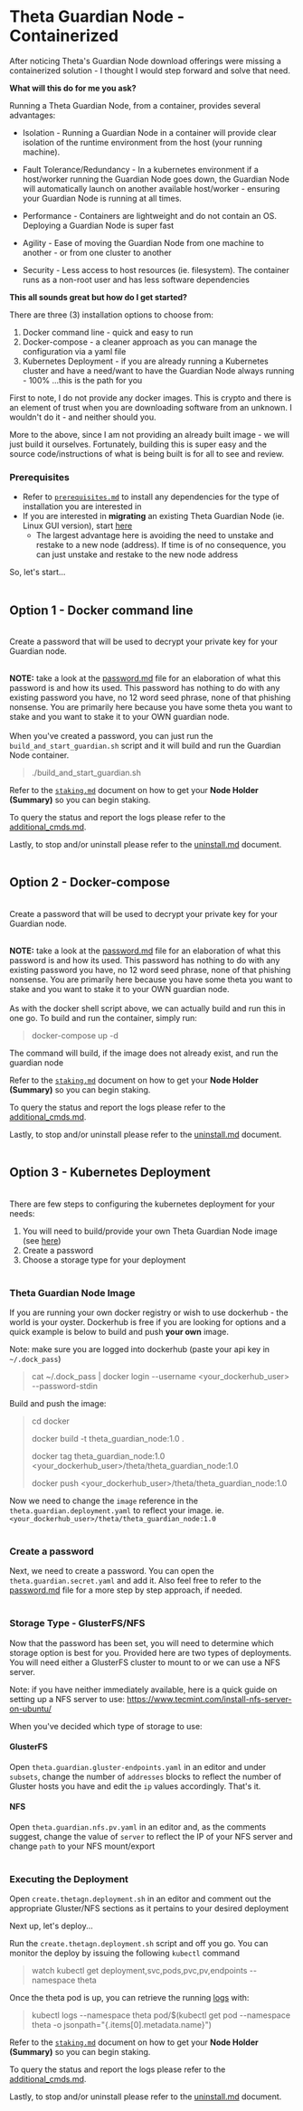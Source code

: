 # Theta Guardian Node - Containerized

After noticing Theta's Guardian Node download offerings were missing a containerized solution - I thought I would step forward and solve that need.

**What will this do for me you ask?**

Running a Theta Guardian Node, from a container, provides several advantages:

* Isolation - Running a Guardian Node in a container will provide clear isolation of the runtime environment from the host (your running machine).

* Fault Tolerance/Redundancy - In a kubernetes environment if a host/worker running the Guardian Node goes down, the Guardian Node will automatically launch on another available host/worker - ensuring your Guardian Node is running at all times.

* Performance - Containers are lightweight and do not contain an OS. Deploying a Guardian Node is super fast

* Agility - Ease of moving the Guardian Node from one machine to another - or from one cluster to another

* Security - Less access to host resources (ie. filesystem). The container runs as a non-root user and has less software dependencies

**This all sounds great but how do I get started?**

There are three (3) installation options to choose from:

1. Docker command line - quick and easy to run
2. Docker-compose - a cleaner approach as you can manage the configuration via a yaml file
3. Kubernetes Deployment - if you are already running a Kubernetes cluster and have a need/want to have the Guardian Node always running - 100% ...this is the path for you

<a name="images"></a>First to note, I do not provide any docker images. This is crypto and there is an element of trust when you are downloading software from an unknown. I wouldn't do it - and neither should you.

More to the above, since I am not providing an already built image - we will just build it ourselves. Fortunately, building this is super easy and the source code/instructions of what is being built is for all to see and review.

### Prerequisites

* Refer to [`prerequisites.md`](prerequisites.md) to install any dependencies for the type of installation you are interested in
* If you are interested in **migrating** an existing Theta Guardian Node (ie. Linux GUI version), start [here](migrate_existing_guardian_node.md)
    * The largest advantage here is avoiding the need to unstake and restake to a new node (address). If time is of no consequence, you can just unstake and restake to the new node address


So, let's start...
<br/><br/>

## Option 1 - Docker command line

<br/>
Create a password that will be used to decrypt your private key for your Guardian node.
<br/><br/>

**NOTE:** take a look at the [password.md](password.md) file for an elaboration of what this password is and how its used. This password has nothing to do with any existing password you have, no 12 word seed phrase, none of that phishing nonsense. You are primarily here because you have some theta you want to stake and you want to stake it to your OWN guardian node.
<br/><br/>
When you've created a password, you can just run the `build_and_start_guardian.sh` script and it will build and run the Guardian Node container.

> ./build_and_start_guardian.sh

Refer to the [`staking.md`](staking.md) document on how to get your **Node Holder (Summary)** so you can begin staking.

To query the status and report the logs please refer to the [additional_cmds.md](additional_cmds.md).

Lastly, to stop and/or uninstall please refer to the [uninstall.md](uninstall.md) document.
<br/><br/>

## Option 2 - Docker-compose

<br/>
Create a password that will be used to decrypt your private key for your Guardian node.
<br/><br/>

**NOTE:** take a look at the [password.md](password.md) file for an elaboration of what this password is and how its used. This password has nothing to do with any existing password you have, no 12 word seed phrase, none of that phishing nonsense. You are primarily here because you have some theta you want to stake and you want to stake it to your OWN guardian node.
<br/><br/>
As with the docker shell script above, we can actually build and run this in one go. To build and run the container, simply run:

> docker-compose up -d

The command will build, if the image does not already exist, and run the guardian node

Refer to the [`staking.md`](staking.md) document on how to get your **Node Holder (Summary)** so you can begin staking.

To query the status and report the logs please refer to the [additional_cmds.md](additional_cmds.md).

Lastly, to stop and/or uninstall please refer to the [uninstall.md](uninstall.md) document.
<br/><br/>

## Option 3 - Kubernetes Deployment

<br/>
There are few steps to configuring the kubernetes deployment for your needs:

1. You will need to build/provide your own Theta Guardian Node image (see [here](#images))
2. Create a password
3. Choose a storage type for your deployment
<br/><br/>

### Theta Guardian Node Image

If you are running your own docker registry or wish to use dockerhub - the world is your oyster. Dockerhub is free if you are looking for options and a quick example is below to build and push **your own** image.

Note: make sure you are logged into dockerhub (paste your api key in `~/.dock_pass`)
> cat ~/.dock_pass | docker login --username <your_dockerhub_user> --password-stdin

Build and push the image:
> cd docker
>
> docker build -t theta_guardian_node:1.0 .
>
> docker tag theta_guardian_node:1.0 <your_dockerhub_user>/theta/theta_guardian_node:1.0
>
> docker push <your_dockerhub_user>/theta/theta_guardian_node:1.0

Now we need to change the `image` reference in the `theta.guardian.deployment.yaml` to reflect your image. ie. `<your_dockerhub_user>/theta/theta_guardian_node:1.0`
<br/><br/>

### Create a password

Next, we need to create a password. You can open the `theta.guardian.secret.yaml` and add it. Also feel free to refer to the [password.md](password.md) file for a more step by step approach, if needed.
<br/><br/>

### Storage Type - GlusterFS/NFS

Now that the password has been set, you will need to determine which storage option is best for you. Provided here are two types of deployments. You will need either a GlusterFS cluster to mount to or we can use a NFS server.

Note: if you have neither immediately available, here is a quick guide on setting up a NFS server to use: https://www.tecmint.com/install-nfs-server-on-ubuntu/

When you've decided which type of storage to use:

#### GlusterFS

Open `theta.guardian.gluster-endpoints.yaml` in an editor and under `subsets`, change the number of `addresses` blocks to reflect the number of Gluster hosts you have and edit the `ip` values accordingly. That's it.

#### NFS

Open `theta.guardian.nfs.pv.yaml` in an editor and, as the comments suggest, change the value of `server` to reflect the IP of your NFS server and change `path` to your NFS mount/export
<br/><br/>

### Executing the Deployment

Open `create.thetagn.deployment.sh` in an editor and comment out the appropriate Gluster/NFS sections as it pertains to your desired deployment

Next up, let's deploy...

Run the `create.thetagn.deployment.sh` script and off you go. You can monitor the deploy by issuing the following `kubectl` command

> watch kubectl get deployment,svc,pods,pvc,pv,endpoints --namespace theta

Once the theta pod is up, you can retrieve the running [logs](./images/k8s_thetagn_startup_output.png) with:

> kubectl logs --namespace theta pod/$(kubectl get pod --namespace theta -o jsonpath="{.items[0].metadata.name}")

Refer to the [`staking.md`](staking.md) document on how to get your **Node Holder (Summary)** so you can begin staking.

To query the status and report the logs please refer to the [additional_cmds.md](additional_cmds.md).

Lastly, to stop and/or uninstall please refer to the [uninstall.md](uninstall.md) document.
